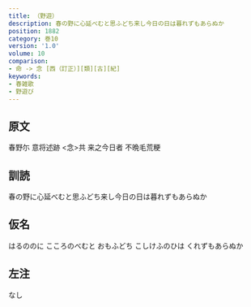 ```yaml
---
title: （野遊）
description: 春の野に心延べむと思ふどち来し今日の日は暮れずもあらぬか
position: 1882
category: 巻10
version: '1.0'
volume: 10
comparison:
- 命 -> 念 [西（訂正）][類][古][紀]
keywords:
- 春雑歌
- 野遊び
---
```


## 原文

春野尓 意将述跡 <念>共 来之今日者 不晩毛荒粳

## 訓読

春の野に心延べむと思ふどち来し今日の日は暮れずもあらぬか

## 仮名

はるののに こころのべむと おもふどち こしけふのひは くれずもあらぬか

## 左注

なし
